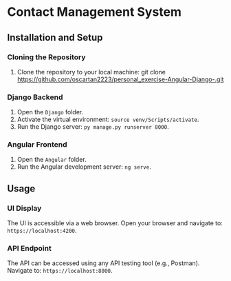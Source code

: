 # Contact Management System


## Installation and Setup

### Cloning the Repository
1. Clone the repository to your local machine:  git clone https://github.com/oscartan2223/personal_exercise-Angular-Django-.git


### Django Backend
1. Open the `Django` folder.
2. Activate the virtual environment: `source venv/Scripts/activate`.
3. Run the Django server: `py manage.py runserver 8000`.



### Angular Frontend
1. Open the `Angular` folder.
2. Run the Angular development server: `ng serve`.


## Usage
### UI Display
The UI is accessible via a web browser. Open your browser and navigate to: `https://localhost:4200`.

### API Endpoint
The API can be accessed using any API testing tool (e.g., Postman). Navigate to: `https://localhost:8000`.

